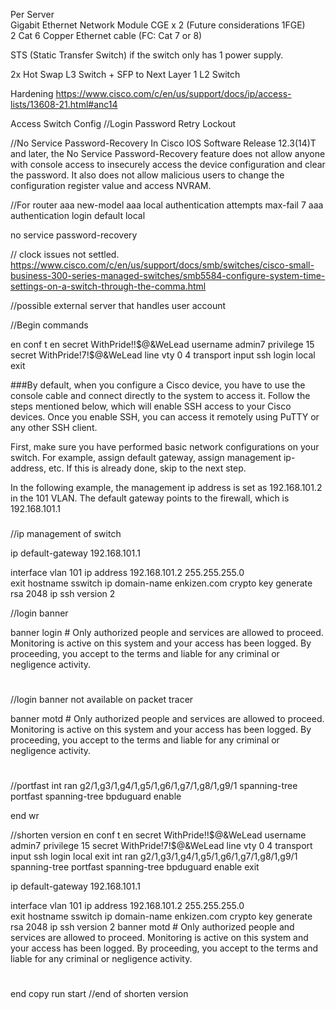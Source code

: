 Per Server<br />
Gigabit Ethernet Network Module CGE x 2 (Future considerations 1FGE)<br /> 
2 Cat 6 Copper Ethernet cable (FC: Cat 7 or 8) <br />

STS (Static Transfer Switch) if the switch only has 1 power supply.

2x Hot Swap L3 Switch + SFP to Next Layer
1 L2 Switch

Hardening
https://www.cisco.com/c/en/us/support/docs/ip/access-lists/13608-21.html#anc14

Access Switch Config
//Login Password Retry Lockout

//No Service Password-Recovery
In Cisco IOS Software Release 12.3(14)T and later, the No Service Password-Recovery feature does not allow anyone with console access to insecurely access the device configuration and clear the password. It also does not allow malicious users to change the configuration register value and access NVRAM.

//For router
aaa new-model
aaa local authentication attempts max-fail 7 <max-attempts>
aaa authentication login default local

no service password-recovery

// clock issues not settled.
https://www.cisco.com/c/en/us/support/docs/smb/switches/cisco-small-business-300-series-managed-switches/smb5584-configure-system-time-settings-on-a-switch-through-the-comma.html

//possible external server that handles user account

//Begin commands

en
conf t
en secret WithPride!!$@&WeLead
username admin7 privilege 15 secret WithPride!7!$@&WeLead
line vty 0 4
transport input ssh
login local
exit

###By default, when you configure a Cisco device, you have to use the console cable and connect directly to the system to access it. Follow the steps mentioned below, which will enable SSH access to your Cisco devices. Once you enable SSH, you can access it remotely using PuTTY or any other SSH client.

First, make sure you have performed basic network configurations on your switch. For example, assign default gateway, assign management ip-address, etc. If this is already done, skip to the next step.

In the following example, the management ip address is set as 192.168.101.2 in the 101 VLAN. The default gateway points to the firewall, which is 192.168.101.1
###
//ip management of switch

ip default-gateway 192.168.101.1

interface vlan 101
ip address 192.168.101.2 255.255.255.0                  
exit
hostname sswitch
ip domain-name enkizen.com
crypto key generate rsa
2048
ip ssh version 2

//login banner

banner login #
Only authorized people and services are allowed to proceed.
Monitoring is active on this system and your access has been logged.
By proceeding, you accept to the terms and liable for any criminal or negligence activity.
#
//login banner not available on packet tracer

banner motd #
Only authorized people and services are allowed to proceed.
Monitoring is active on this system and your access has been logged.
By proceeding, you accept to the terms and liable for any criminal or negligence activity.
#
//portfast
int ran g2/1,g3/1,g4/1,g5/1,g6/1,g7/1,g8/1,g9/1
spanning-tree portfast
spanning-tree bpduguard enable

end
wr

//shorten version
en
conf t
en secret WithPride!!$@&WeLead
username admin7 privilege 15 secret WithPride!7!$@&WeLead
line vty 0 4
transport input ssh
login local
exit
int ran g2/1,g3/1,g4/1,g5/1,g6/1,g7/1,g8/1,g9/1
spanning-tree portfast
spanning-tree bpduguard enable
exit

ip default-gateway 192.168.101.1

interface vlan 101
ip address 192.168.101.2 255.255.255.0                  
exit
hostname sswitch
ip domain-name enkizen.com
crypto key generate rsa
2048
ip ssh version 2
banner motd #
Only authorized people and services are allowed to proceed.
Monitoring is active on this system and your access has been logged.
By proceeding, you accept to the terms and liable for any criminal or negligence activity.
#
end
copy run start
//end of shorten version
